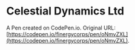 # Celestial Dynamics Ltd	

A Pen created on CodePen.io. Original URL: [https://codepen.io/finergycorps/pen/oNmvZXL](https://codepen.io/finergycorps/pen/oNmvZXL).

